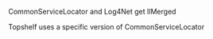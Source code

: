 CommonServiceLocator and Log4Net get IlMerged

Topshelf uses a specific version of CommonServiceLocator